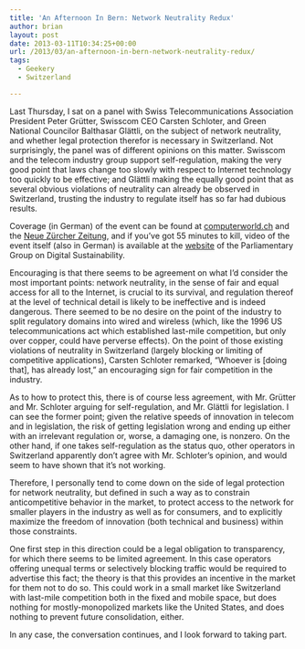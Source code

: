 ```yaml
---
title: 'An Afternoon In Bern: Network Neutrality Redux'
author: brian
layout: post
date: 2013-03-11T10:34:25+00:00
url: /2013/03/an-afternoon-in-bern-network-neutrality-redux/
tags:
  - Geekery
  - Switzerland

---
```

Last Thursday, I sat on a panel with Swiss Telecommunications Association President Peter Grütter, Swisscom CEO Carsten Schloter, and Green National Councilor Balthasar Glättli, on the subject of network neutrality, and whether legal protection therefor is necessary in Switzerland. Not surprisingly, the panel was of different opinions on this matter. Swisscom and the telecom industry group support self-regulation, making the very good point that laws change too slowly with respect to Internet technology too quickly to be effective; and Glättli making the equally good point that as several obvious violations of neutrality can already be observed in Switzerland, trusting the industry to regulate itself has so far had dubious results.

Coverage (in German) of the event can be found at [computerworld.ch][1] and the [Neue Zürcher Zeitung][2], and if you&#8217;ve got 55 minutes to kill, video of the event itself (also in German) is available at the [website][3] of the Parliamentary Group on Digital Sustainability.<!--more-->

Encouraging is that there seems to be agreement on what I&#8217;d consider the most important points: network neutrality, in the sense of fair and equal access for all to the Internet, is crucial to its survival, and regulation thereof at the level of technical detail is likely to be ineffective and is indeed dangerous. There seemed to be no desire on the point of the industry to split regulatory domains into wired and wireless (which, like the 1996 US telecommunications act which established last-mile competition, but only over copper, could have perverse effects). On the point of those existing violations of neutrality in Switzerland (largely blocking or limiting of competitive applications), Carsten Schloter remarked, &#8220;Whoever is [doing that], has already lost,&#8221; an encouraging sign for fair competition in the industry.

As to how to protect this, there is of course less agreement, with Mr. Grütter and Mr. Schloter arguing for self-regulation, and Mr. Glättli for legislation. I can see the former point; given the relative speeds of innovation in telecom and in legislation, the risk of getting legislation wrong and ending up either with an irrelevant regulation or, worse, a damaging one, is nonzero. On the other hand, if one takes self-regulation as the status quo, other operators in Switzerland apparently don&#8217;t agree with Mr. Schloter&#8217;s opinion, and would seem to have shown that it&#8217;s not working.

Therefore, I personally tend to come down on the side of legal protection for network neutrality, but defined in such a way as to constrain anticompetitive behavior in the market, to protect access to the network for smaller players in the industry as well as for consumers, and to explicitly maximize the freedom of innovation (both technical and business) within those constraints.

One first step in this direction could be a legal obligation to transparency, for which there seems to be limited agreement. In this case operators offering unequal terms or selectively blocking traffic would be required to advertise this fact; the theory is that this provides an incentive in the market for them not to do so. This could work in a small market like Switzerland with last-mile competition both in the fixed and mobile space, but does nothing for mostly-monopolized markets like the United States, and does nothing to prevent future consolidation, either.

In any case, the conversation continues, and I look forward to taking part.

 [1]: http://www.computerworld.ch/news/kommunikation/artikel/netzneutralitaet-auf-dem-pruefstand-62789/
 [2]: http://www.nzz.ch/aktuell/schweiz/minimaler-konsens-ueber-netzneutralitaet-1.18043189
 [3]: http://www.digitale-nachhaltigkeit.ch/2013/03/netzneutralitaet/